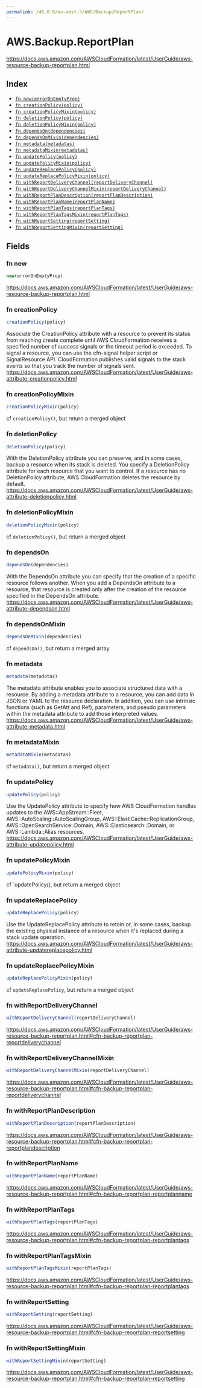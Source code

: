 ```yaml
---
permalink: /48.0.0/eu-west-3/AWS/Backup/ReportPlan/
---
```


# AWS.Backup.ReportPlan

https://docs.aws.amazon.com/AWSCloudFormation/latest/UserGuide/aws-resource-backup-reportplan.html

## Index

* [`fn new(errorOnEmptyProp)`](#fn-new)
* [`fn creationPolicy(policy)`](#fn-creationpolicy)
* [`fn creationPolicyMixin(policy)`](#fn-creationpolicymixin)
* [`fn deletionPolicy(policy)`](#fn-deletionpolicy)
* [`fn deletionPolicyMixin(policy)`](#fn-deletionpolicymixin)
* [`fn dependsOn(dependencies)`](#fn-dependson)
* [`fn dependsOnMixin(dependencies)`](#fn-dependsonmixin)
* [`fn metadata(metadatas)`](#fn-metadata)
* [`fn metadataMixin(metadatas)`](#fn-metadatamixin)
* [`fn updatePolicy(policy)`](#fn-updatepolicy)
* [`fn updatePolicyMixin(policy)`](#fn-updatepolicymixin)
* [`fn updateReplacePolicy(policy)`](#fn-updatereplacepolicy)
* [`fn updateReplacePolicyMixin(policy)`](#fn-updatereplacepolicymixin)
* [`fn withReportDeliveryChannel(reportDeliveryChannel)`](#fn-withreportdeliverychannel)
* [`fn withReportDeliveryChannelMixin(reportDeliveryChannel)`](#fn-withreportdeliverychannelmixin)
* [`fn withReportPlanDescription(reportPlanDescription)`](#fn-withreportplandescription)
* [`fn withReportPlanName(reportPlanName)`](#fn-withreportplanname)
* [`fn withReportPlanTags(reportPlanTags)`](#fn-withreportplantags)
* [`fn withReportPlanTagsMixin(reportPlanTags)`](#fn-withreportplantagsmixin)
* [`fn withReportSetting(reportSetting)`](#fn-withreportsetting)
* [`fn withReportSettingMixin(reportSetting)`](#fn-withreportsettingmixin)

## Fields

### fn new

```ts
new(errorOnEmptyProp)
```

https://docs.aws.amazon.com/AWSCloudFormation/latest/UserGuide/aws-resource-backup-reportplan.html

### fn creationPolicy

```ts
creationPolicy(policy)
```

Associate the CreationPolicy attribute with a resource to prevent its status from reaching create complete until AWS CloudFormation receives a specified number of success signals or the timeout period is exceeded. To signal a resource, you can use the cfn-signal helper script or SignalResource API. CloudFormation publishes valid signals to the stack events so that you track the number of signals sent. 
https://docs.aws.amazon.com/AWSCloudFormation/latest/UserGuide/aws-attribute-creationpolicy.html

### fn creationPolicyMixin

```ts
creationPolicyMixin(policy)
```

cf `creationPolicy()`, but return a merged object

### fn deletionPolicy

```ts
deletionPolicy(policy)
```

With the DeletionPolicy attribute you can preserve, and in some cases, backup a resource when its stack is deleted. You specify a DeletionPolicy attribute for each resource that you want to control. If a resource has no DeletionPolicy attribute, AWS CloudFormation deletes the resource by default. 
https://docs.aws.amazon.com/AWSCloudFormation/latest/UserGuide/aws-attribute-deletionpolicy.html

### fn deletionPolicyMixin

```ts
deletionPolicyMixin(policy)
```

cf `deletionPolicy()`, but return a merged object

### fn dependsOn

```ts
dependsOn(dependencies)
```

With the DependsOn attribute you can specify that the creation of a specific resource follows another. When you add a DependsOn attribute to a resource, that resource is created only after the creation of the resource specified in the DependsOn attribute. 
https://docs.aws.amazon.com/AWSCloudFormation/latest/UserGuide/aws-attribute-dependson.html

### fn dependsOnMixin

```ts
dependsOnMixin(dependencies)
```

cf `dependsOn()`, but return a merged array

### fn metadata

```ts
metadata(metadatas)
```

The metadata attribute enables you to associate structured data with a resource. By adding a metadata attribute to a resource, you can add data in JSON or YAML to the resource declaration. In addition, you can use intrinsic functions (such as GetAtt and Ref), parameters, and pseudo parameters within the metadata attribute to add those interpreted values. 
https://docs.aws.amazon.com/AWSCloudFormation/latest/UserGuide/aws-attribute-metadata.html

### fn metadataMixin

```ts
metadataMixin(metadatas)
```

cf `metadata()`, but return a merged object

### fn updatePolicy

```ts
updatePolicy(policy)
```

Use the UpdatePolicy attribute to specify how AWS CloudFormation handles updates to the AWS::AppStream::Fleet, AWS::AutoScaling::AutoScalingGroup, AWS::ElastiCache::ReplicationGroup, AWS::OpenSearchService::Domain, AWS::Elasticsearch::Domain, or AWS::Lambda::Alias resources. 
https://docs.aws.amazon.com/AWSCloudFormation/latest/UserGuide/aws-attribute-updatepolicy.html

### fn updatePolicyMixin

```ts
updatePolicyMixin(policy)
```

cf `updatePolicy(), but return a merged object

### fn updateReplacePolicy

```ts
updateReplacePolicy(policy)
```

Use the UpdateReplacePolicy attribute to retain or, in some cases, backup the existing physical instance of a resource when it's replaced during a stack update operation. 
https://docs.aws.amazon.com/AWSCloudFormation/latest/UserGuide/aws-attribute-updatereplacepolicy.html

### fn updateReplacePolicyMixin

```ts
updateReplacePolicyMixin(policy)
```

cf `updateReplacePolicy`, but return a merged object

### fn withReportDeliveryChannel

```ts
withReportDeliveryChannel(reportDeliveryChannel)
```

https://docs.aws.amazon.com/AWSCloudFormation/latest/UserGuide/aws-resource-backup-reportplan.html#cfn-backup-reportplan-reportdeliverychannel

### fn withReportDeliveryChannelMixin

```ts
withReportDeliveryChannelMixin(reportDeliveryChannel)
```

https://docs.aws.amazon.com/AWSCloudFormation/latest/UserGuide/aws-resource-backup-reportplan.html#cfn-backup-reportplan-reportdeliverychannel

### fn withReportPlanDescription

```ts
withReportPlanDescription(reportPlanDescription)
```

https://docs.aws.amazon.com/AWSCloudFormation/latest/UserGuide/aws-resource-backup-reportplan.html#cfn-backup-reportplan-reportplandescription

### fn withReportPlanName

```ts
withReportPlanName(reportPlanName)
```

https://docs.aws.amazon.com/AWSCloudFormation/latest/UserGuide/aws-resource-backup-reportplan.html#cfn-backup-reportplan-reportplanname

### fn withReportPlanTags

```ts
withReportPlanTags(reportPlanTags)
```

https://docs.aws.amazon.com/AWSCloudFormation/latest/UserGuide/aws-resource-backup-reportplan.html#cfn-backup-reportplan-reportplantags

### fn withReportPlanTagsMixin

```ts
withReportPlanTagsMixin(reportPlanTags)
```

https://docs.aws.amazon.com/AWSCloudFormation/latest/UserGuide/aws-resource-backup-reportplan.html#cfn-backup-reportplan-reportplantags

### fn withReportSetting

```ts
withReportSetting(reportSetting)
```

https://docs.aws.amazon.com/AWSCloudFormation/latest/UserGuide/aws-resource-backup-reportplan.html#cfn-backup-reportplan-reportsetting

### fn withReportSettingMixin

```ts
withReportSettingMixin(reportSetting)
```

https://docs.aws.amazon.com/AWSCloudFormation/latest/UserGuide/aws-resource-backup-reportplan.html#cfn-backup-reportplan-reportsetting